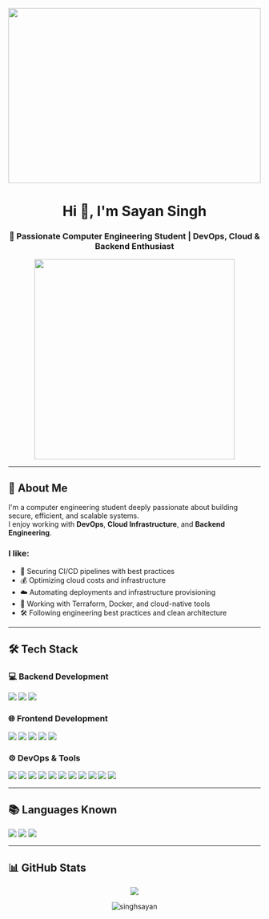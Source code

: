 <p align="center">
  <img src="https://raw.githubusercontent.com/singhsayan/assets/main/coding-image.gif" width="100%" height="350px" style="object-fit: cover;"/>
</p>

<h1 align="center">Hi 👋, I'm Sayan Singh</h1>
<h3 align="center">🚀 Passionate Computer Engineering Student | DevOps, Cloud & Backend Enthusiast</h3>

<p align="center">
  <img src="https://media.tenor.com/2uyENRmiUt0AAAAC/coding.gif" width="400"/>
</p>

---

## 🌟 About Me

I'm a computer engineering student deeply passionate about building secure, efficient, and scalable systems.  
I enjoy working with **DevOps**, **Cloud Infrastructure**, and **Backend Engineering**.

### I like:
- 🔐 Securing CI/CD pipelines with best practices  
- 💰 Optimizing cloud costs and infrastructure  
- ☁️ Automating deployments and infrastructure provisioning  
- 🧪 Working with Terraform, Docker, and cloud-native tools  
- 🛠️ Following engineering best practices and clean architecture  

---

## 🛠️ Tech Stack

### 💻 Backend Development
<p align="left">
  <img src="https://img.shields.io/badge/Node.js-43853D?style=for-the-badge&logo=node.js&logoColor=white"/>
  <img src="https://img.shields.io/badge/Express.js-000000?style=for-the-badge&logo=express&logoColor=white"/>
  <img src="https://img.shields.io/badge/PostgreSQL-336791?style=for-the-badge&logo=postgresql&logoColor=white"/>
</p>

### 🌐 Frontend Development
<p align="left">
  <img src="https://img.shields.io/badge/React-61DAFB?style=for-the-badge&logo=react&logoColor=black"/>
  <img src="https://img.shields.io/badge/JavaScript-F7DF1E?style=for-the-badge&logo=javascript&logoColor=black"/>
  <img src="https://img.shields.io/badge/HTML5-E34F26?style=for-the-badge&logo=html5&logoColor=white"/>
  <img src="https://img.shields.io/badge/CSS3-1572B6?style=for-the-badge&logo=css3&logoColor=white"/>
  <img src="https://img.shields.io/badge/TailwindCSS-06B6D4?style=for-the-badge&logo=tailwind-css&logoColor=white"/>
</p>

### ⚙️ DevOps & Tools
<p align="left">
  <img src="https://img.shields.io/badge/AWS-232F3E?style=for-the-badge&logo=amazon-aws&logoColor=white"/>
  <img src="https://img.shields.io/badge/Terraform-7B42BC?style=for-the-badge&logo=terraform&logoColor=white"/>
  <img src="https://img.shields.io/badge/Ansible-EE0000?style=for-the-badge&logo=ansible&logoColor=white"/>
  <img src="https://img.shields.io/badge/Docker-2496ED?style=for-the-badge&logo=docker&logoColor=white"/>
  <img src="https://img.shields.io/badge/Kubernetes-326CE5?style=for-the-badge&logo=kubernetes&logoColor=white"/>
  <img src="https://img.shields.io/badge/Prometheus-E6522C?style=for-the-badge&logo=prometheus&logoColor=white"/>
  <img src="https://img.shields.io/badge/Grafana-F46800?style=for-the-badge&logo=grafana&logoColor=white"/>
  <img src="https://img.shields.io/badge/Git-F05032?style=for-the-badge&logo=git&logoColor=white"/>
  <img src="https://img.shields.io/badge/GitHub-181717?style=for-the-badge&logo=github&logoColor=white"/>
  <img src="https://img.shields.io/badge/GitLab-FC6D26?style=for-the-badge&logo=gitlab&logoColor=white"/>
  <img src="https://img.shields.io/badge/VS%20Code-007ACC?style=for-the-badge&logo=visual-studio-code&logoColor=white"/>
</p>

---

## 📚 Languages Known
<p align="left">
  <img src="https://img.shields.io/badge/Python-3776AB?style=for-the-badge&logo=python&logoColor=white"/>
  <img src="https://img.shields.io/badge/C-00599C?style=for-the-badge&logo=c&logoColor=white"/>
  <img src="https://img.shields.io/badge/C++-00599C?style=for-the-badge&logo=c%2B%2B&logoColor=white"/>
</p>

---

## 📊 GitHub Stats

<p align="center">
  <img src="https://github-readme-stats.vercel.app/api/top-langs/?username=singhsayan&layout=compact&theme=tokyonight&langs_count=10"/>
</p>

<p align="center">
  <img src="https://komarev.com/ghpvc/?username=singhsayan&style=flat-square&color=blue" alt="singhsayan" />
</p>

